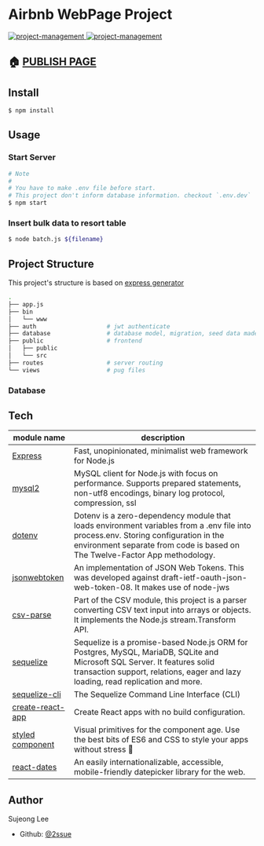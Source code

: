 # Airbnb WebPage Project

<a href="https://github.com/2ssue/membership-airbnb/wiki/API">
    <img alt="project-management" src="https://img.shields.io/badge/api--document-wiki-informational" target="_blank" />
</a>
<a href="https://github.com/2ssue/membership-airbnb/wiki/Database-Structure">
    <img alt="project-management" src="https://img.shields.io/badge/database--document-wiki-blue" target="_blank" />
</a>

## 🏠 [PUBLISH PAGE](http://106.10.46.87:3000)

## Install

```bash
$ npm install
```

## Usage

### Start Server

```bash
# Note
#
# You have to make .env file before start.
# This project don't inform database information. checkout `.env.dev`
$ npm start
```

### Insert bulk data to resort table

```bash
$ node batch.js ${filename}
```

## Project Structure

This project's structure is based on [express generator](https://expressjs.com/ko/starter/generator.html)

```bash
.
├── app.js
├── bin
│   └── www
├── auth                    # jwt authenticate
├── database                # database model, migration, seed data made with sequelize-cli
├── public                  # frontend
│   ├── public
│   └── src
├── routes                  # server routing
└── views                   # pug files
```

### Database

## Tech

| module name                                                         | description                                                                                                                                                                                                       |
| ------------------------------------------------------------------- | ----------------------------------------------------------------------------------------------------------------------------------------------------------------------------------------------------------------- |
| [Express](https://expressjs.com/)                                   | Fast, unopinionated, minimalist web framework for Node.js                                                                                                                                                         |
| [mysql2](https://www.npmjs.com/package/mysql2)                      | MySQL client for Node.js with focus on performance. Supports prepared statements, non-utf8 encodings, binary log protocol, compression, ssl                                                                       |
| [dotenv](https://www.npmjs.com/package/dotenv)                      | Dotenv is a zero-dependency module that loads environment variables from a .env file into process.env. Storing configuration in the environment separate from code is based on The Twelve-Factor App methodology. |
| [jsonwebtoken](https://www.npmjs.com/package/jsonwebtoken)          | An implementation of JSON Web Tokens. This was developed against draft-ietf-oauth-json-web-token-08. It makes use of node-jws                                                                                     |
| [csv-parse](https://www.npmjs.com/package/csv-parse)                | Part of the CSV module, this project is a parser converting CSV text input into arrays or objects. It implements the Node.js stream.Transform API.                                                                |
| [sequelize](https://www.npmjs.com/package/sequelize)                | Sequelize is a promise-based Node.js ORM for Postgres, MySQL, MariaDB, SQLite and Microsoft SQL Server. It features solid transaction support, relations, eager and lazy loading, read replication and more.      |
| [sequelize-cli](https://www.npmjs.com/package/sequelize-cli)        | The Sequelize Command Line Interface (CLI)                                                                                                                                                                        |
| [create-react-app](https://www.npmjs.com/package/create-react-app)  | Create React apps with no build configuration.                                                                                                                                                                    |
| [styled component](https://www.npmjs.com/package/styled-components) | Visual primitives for the component age. Use the best bits of ES6 and CSS to style your apps without stress 💅                                                                                                    |
| [react-dates](https://www.npmjs.com/package/react-dates)            | An easily internationalizable, accessible, mobile-friendly datepicker library for the web.                                                                                                                        |

## Author

Sujeong Lee

- Github: [@2ssue](https://github.com/2ssue)
